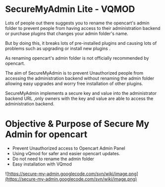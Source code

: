 # SecureMyAdmin Lite - VQMOD #

Lots of people out there suggests you to rename the opencart's admin folder to prevent people from having access to their administration backend or purchase plugins that changes your admin folder's name.

But by doing this, it breaks lots of pre-installed plugins and causing lots of problems such as upgrading or install new plugins .

As renaming opencart's admin folder is not officially recommended by opencart.

The aim of SecureMyAdmin is to prevent Unauthorized people from accessing the administration backend without renaming the admin folder allowing easy upgrades and worry free installation of other plugins.

SecureMyAdmin implements a secure key and value into the administrator backend URL ,only owners with the key and value are able to access the administration backend.



# Objective & Purpose of Secure My Admin for opencart #
  * Prevent Unauthorized access to Opencart Admin Panel
  * Using vQmod for safer and easier opencart updates.
  * Do not need to rename the admin folder
  * Easy installation with VQmod


![https://secure-my-admin.googlecode.com/svn/wiki/image.png](https://secure-my-admin.googlecode.com/svn/wiki/image.png)